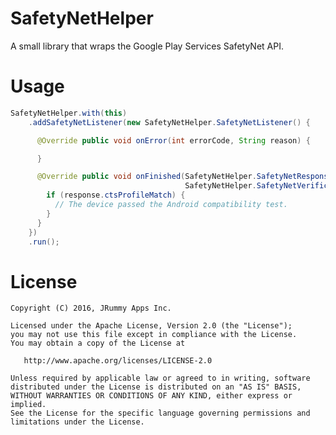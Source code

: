 # SafetyNetHelper
A small library that wraps the Google Play Services SafetyNet API.

# Usage

```java
SafetyNetHelper.with(this)
    .addSafetyNetListener(new SafetyNetHelper.SafetyNetListener() {

      @Override public void onError(int errorCode, String reason) {

      }

      @Override public void onFinished(SafetyNetHelper.SafetyNetResponse response,
                                       SafetyNetHelper.SafetyNetVerification verification) {
        if (response.ctsProfileMatch) {
          // The device passed the Android compatibility test.
        }
      }
    })
    .run();
```

# License

    Copyright (C) 2016, JRummy Apps Inc.

    Licensed under the Apache License, Version 2.0 (the "License");
    you may not use this file except in compliance with the License.
    You may obtain a copy of the License at

       http://www.apache.org/licenses/LICENSE-2.0

    Unless required by applicable law or agreed to in writing, software
    distributed under the License is distributed on an "AS IS" BASIS,
    WITHOUT WARRANTIES OR CONDITIONS OF ANY KIND, either express or implied.
    See the License for the specific language governing permissions and
    limitations under the License.
